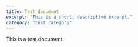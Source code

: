 ```yaml
---
title: Test document
excerpt: "This is a short, descriptive excerpt."
category: "test category"
---
```


This is a test document.